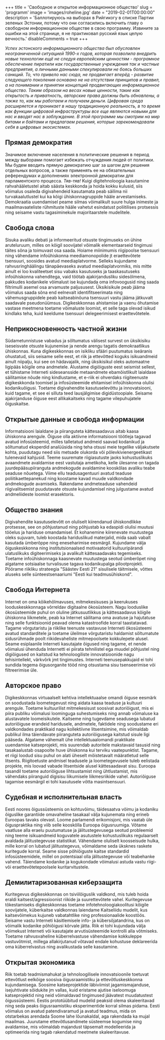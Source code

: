 +++
title = 'Свободное и открытое информационное общество'
slug = 'programm'
image = 'images/roheline.jpg'
date = "2019-02-01T00:00:00"
description = 'Баллотируюсь на выборах в Рийгикогу в списке Партии зеленых Эстонии, потому что они согласились включить главу о свободном информационном обществе в свою программу. Извините за ошибки на этой странице, я не практиковал русский язык целую вечность.'
disableComments = true
+++

_Успех эстонского информационного общества был обусловлен неограниченной ситуацией 1990-х годов, которая позволила внедрить новые технологии ещё не следуя европейским ценностям - програмное обеспечение пиратили как государственные учреждения так и частные предприятия, а личными данными спекулировали не боясь больших санкций. То, что привело нас сюда, не продвигает вперёд - развитие следующего поколения основано не на отсутствии принципов и правил, а на понимании и принятии концепций продвигающих информационное общество. Таким образом на весах новые ценности, такие как открытость и приватность, авторские права должны быть обновлены, а также то, как мы работаем и получаем деньги. Цифровая среда расширяется и проникает в нашу традиционную реальность, в то время как функции цифровой инфраструктуры все еще являются новыми для нас и вводят нас в заблуждение. В этой программе мы смотрим на мир битами и байтами и предлагаем решения, которые зарекомендовали себя в цифровых экосистемах._

## Прямая демократия

Значимое включение населения в политические решения в период между выборами помогает избежать отчуждения людей от политики. Мы будем вводить прямую демократию шаг за шагом для решения отдельных вопросов, а также применять ее на обязательных референдумах и дополнениях электронной демократии для парламентского процесса. _Тяв-тяв!_ Kuigi digitehnoloogia kasutamine rahvahääletustel aitab säästa keskkonda ja hoida kokku kulusid, siis võimalus osaleda digivahendeid kasutamata peab säilima nii turvakaalutlustel kui ka kõigi ühiskonnagruppide hääle arvestamiseks. Demokraatia uuendamisel peame silmas võimalikult suure hulga inimeste ja maailmavaateliste rühmituste hääle vahetut esindatust poliitilises protsessis ning seisame vastu tagasiminekule majoritaarstele mudelitele.

## Свобода слова

Sisuka avaliku debati ja informeeritud otsuste tingimuseks on ühine aruteluruum, milles on kõigil soovijatel võimalik elementaarseid tingimusi täites sõna ja toimuvast osa saada. Hoiame miinimumis riigipoolse tsensuuri ning vähendame infoühiskonna meediamonopolide jt eraettevõtete tsensuuri, soosides avatud meediaplatvorme. Selleks kujundame rahvusringhäälingu tänapäevaseks avatud meediaplatvormiks, mis mitte ainult ei loo kvaliteetset sisu vabaks kasutuseks ja taaskasutuseks infoühiskonna vahenditega, vaid töötab ajakirjandusliku sidesõlmena, pakkudes kodanikele võimalust ise kujundada oma infovoogusid ning saada filtrimulli asemel osa arvamuste paljususest. Üksikisikule peab jääma võimalus saada sõna end eelnevalt identifitseerimata ning vähemusgruppidele peab kaitseabinõuna tsensuuri vastu jääma jätkuvalt saadavale pseudonüümsus. Digikeskkonnas ahistamise ja vaenu õhutamise vastase meetmena toetame võimaluste loomist, et selle taga olevad isikud kindlaks teha, kuid keeldume tsensuuri delegeerimisest eraettevõtetele.

## Неприкосновенность частной жизни

Südametunnistuse vabadus ja sõltumatus välisest survest on üksikisiku iseseisvate otsuste kujunemise ja nende arengu tagatis demokraatlikus ühiskonnas. Kuna digikeskkonnas on isikliku sfääri puutumatus iseäranis ohustatud, siis seisame selle eest, et riik ja ettevõtted koguks isikuandmeid ainult niipalju, kui see on hädavajalik, ning üksikisikul oleks automaatne ligipääs kõigile oma andmetele. Alustame digiõiguste eest seismist sellest, et tühistame Interneti sideseansside metaandmete ebamõistlikult laialdase säilitamise nõude ning kindlustame, et e-riik ei ohverdaks riigiteenuste digikeskkonda toomisel ja infosüsteemide ehitamisel infoühiskonna olulisi kodanikuõigusi. Toetame digivahendite kasutuselevõttu ja innovatsiooni, kuid tagame, et see ei silluta teed lausjälgimise digidüstoopiale. Seisame ajakirjanduse õiguse eest allikakaitseks ning tagame vilepuhujatele õiguskaitse.

## Открытые данные и свобода информации

Informatsiooni laialdane ja piiranguteta kättesaadavus aitab kaasa ühiskonna arengule. Õiguse olla aktiivne informatsiooni töötleja tagavad avatud infosüsteemid, milles talletatud andmeid saavad kodanikud ja sõltumatud eksperdid analüüsida ning teha otsusi meie tegelike väljakutsete kohta, puudutagu need siis metsade olukorda või põlevkivienergeetikast tulenevaid kahjusid. Teeme suuremate riigiasutuste jaoks kohustuslikuks avaandmete avaldamise eest vastutaja ametikoha, kelle ülesanne on tagada juurdepääsupiiranguta andmekogude avaldamine kooskõlas avaliku teabe seaduse nõuetega. Viime ellu teadusagentuuri avatud teaduse poliitikaettepanekud ning koostame kavad muude valdkondade andmekogude avamiseks. Rakendame andmeteaduse vahendeid riigivalitsemist puudutavate otsuste kujundamisel ning julgustame avatud andmeliideste loomist erasektoris.

## Общество знания

Digivahendite kasutuselevõtt on oluliselt kiirendanud ühiskondlikke protsesse, see on põhjustanud ning põhjustab ka edaspidi olulisi muutusi tööelus ja hariduse omandamisel. Et kohanemine kiirenevate muutustega oleks sujuvam, tuleb koostada hariduslikud materjalid, mida saab vabalt kasutada ümberõppe ning eneseharimise eesmärgil. Kujundame välja õiguskeskkonna ning institutsionaalsed motivaatorid kultuuripärandi ulatuslikuks digiteerimiseks ja avalikult kättesaadavaks tegemiseks. Toetame infoühiskonnaga kaasnevate muutustega seotud ümberõpet ning algatame sotsiaalse turvalisuse tagava kodanikupalga pilootprojekti. Pöörame riikliku strateegia "Säästev Eesti 21" sisulisele täitmisele, võttes aluseks selle sünteestsenaariumi "Eesti kui teadmusühiskond".

## Свобода Интернета

Internet on oma kõikehõlmavuses, mitmekesisuses ja keerukuses looduskeskkonnaga võrreldav digitaalne ökosüsteem. Nagu looduslike ökosüsteemide puhul on oluline jätkusuutlikkus ja kättesaadavus kõigile ühiskonna liikmetele, peab ka Internet säilitama oma avatuse ja hajutatuse ning selle funktsioonid peavad olema katastroofide korral taastatavad. Tagame võrgutaristu ja riiklike teenuste vastavuse Interneti ökosüsteemi avatud standarditele ja toetame üleilmse võrgutaristu haldamist sõltumatute sidusrühmade poolt riikidevaheliste mitmepoolsete kokkulepete alusel. Seame esiplaanile Interneti kasutajate õigused ning tagame, et nende võimalusi ühenduda Internetti ei piirata tehnilistel ega muudel põhjustel ning digiõigused on kaitstud ka tehnoloogiliste innovatsioonide nagu tehisintellekt, värkvõrk jmt tingimustes. Interneti teenusepakkujaid ei tohi sundida tegema õigusorganite tööd ning otsustama sisu tsenseerimise või filtreerimise üle.

## Авторское право

Digikeskkonnas virtuaalselt kehtiva intellektuaalse omandi õiguse eesmärk on soodustada loometegevust ning aidata kaasa teaduse ja kultuuri arengule. Toetame kultuurilist mitmekesisust soosivat autoriõigust, mis ei piira publiku võimalusi loominguga suhestumiseks ning annab võimaluse ka alustavatele loomeisikutele. Kaitseme ning tugevdame seadusega lubatud autoriõiguse erandeid haridusele, andmetele, faktidele ning soodustame eri valdkondades praktikaid nagu kollektiivne litsentsimine, mis võimaldab publikul ilma täiendavate piiranguteta autoriõigusega kaitstud sisule ligi pääseda. Algatame vähemalt ühe intellektuaalomandi praktikate uuendamise katseprojekti, mis suurendab autoritele makstavaid tasusid ning tasakaalustab osapoolte huve ühiskonna kui terviku vaatepunktist. Tagame, et riigi loodud sisu puhul on alati üheselt mõistetavalt määratletud selle litsents. Riigitoetuste andmisel teadusele ja loometegevusele tuleb eelistada projekte, mis loovad vabade litsentside alusel kättesaadavat sisu. Euroopa tasandil toetame autoriõiguse lihtsustamist ning ühtlustamist, mis vähendaks piiranguid digisisu liikumisele liikmesriikide vahel. Autoriõiguse tagamise eesmärgil ei tohi kasutusele võtta masintsensuuri.

## Судебная и исполнительная власть

Eesti noores õigussüsteemis on kohtuvõimu, täidesaatva võimu ja kodaniku õiguslike garantiide omavaheline tasakaal välja kujunemata ning erineb Euroopas tavaks olevast. Loome parlamendi erikomisjoni, mis vaatab üle õiguspraktika ning viib selle kooskõlla Euroopa õigusruumiga. Võtame vaatluse alla eraelu puutumatuse ja jälitustegevusega seotud probleemid ning teeme isikuandmeid koguvatele asutustele kohustuslikuks regulaarselt avaldada jälitustegevuse statistikat. Vähendame oluliselt koosseisude hulka, mille korral on lubatud jälitustegevus, võimaldame seda üksknes raskete kuritegude korral. Seame sisse põhiõiguste kaitse standardid infosüsteemidele, millel on potentsiaal olla jälitustegevuse või teabehanke vahend. Täiendame kodanike ja kogukondade võimalusi astuda vastu riigi- või eraettevõtetepoolsele kuritarvitustele.

## Демилитаризованная киберзащита

Kuritegevus digikeskkonnas on tsiviilõiguslik valdkond, mis tuleb hoida eraldi kaitsest/agressioonist riikide ja suurettevõtete vahel. Kuritegevuse tõkestamiseks digikeskkonnas toetame infotehnoloogiakoolitusi kõigile soovijatele, küberkaitse valdkonnas laiendame Kaitseliidu mudelit, kus kaitsevõimekus kujuneb vabatahtlike ning professionaalide koostöös. Seisame vastu Interneti käsitlemisele info- ja kübersõjatandrina, kus on võimalik kodanike põhiõigusi kõrvale jätta. Riik ei tohi kujundada välja võimekust Interneti või kasutajate arvutisüsteemide kontrolli alla võtmiseks. Toetame rahvusvaheline küberrelvastuse vähendamise kokkuleppe vastuvõtmist, millega allakirjutanud võtavad endale kohustuse deklareerida oma küberrelvastus ning avalikustada selle kasutamine.

## Открытая экономика

Riik toetab teadmismahukat ja tehnoloogilisele innovatsioonile toetuvat ettevõtlust eelkõige soosiva õigusraamistiku ja ettevõtluskeskkonna kujundamisega. Soosime katseprojektide läbiviimist jagamismajanduse, isejuhtivate sõidukite jm vallas, kuid eristame ajutise iseloomuga katseprojektid ning neid võimaldavad tingimused jäävatest muudatustest õigussüsteemi. Eestis prototüübitud mudelid peaksid olema skaleeritavad ning seda peaks õigusraamistiku eksperimentide korral silmas pidama. Eesti võimalus on avatud patendivaramud ja avatud teadmus, mida on otstarbekas arendada Soome lahe lõunakaldal, aga rakendada ka mujal maailmas. Juurutame ettevõtlusandmete süsteemse kogumise ning avaldamise, mis võimaldab majandust täpsemalt modelleerida ja optimeerida ning tagab rakendatud meetmete skaleeritavuse.
